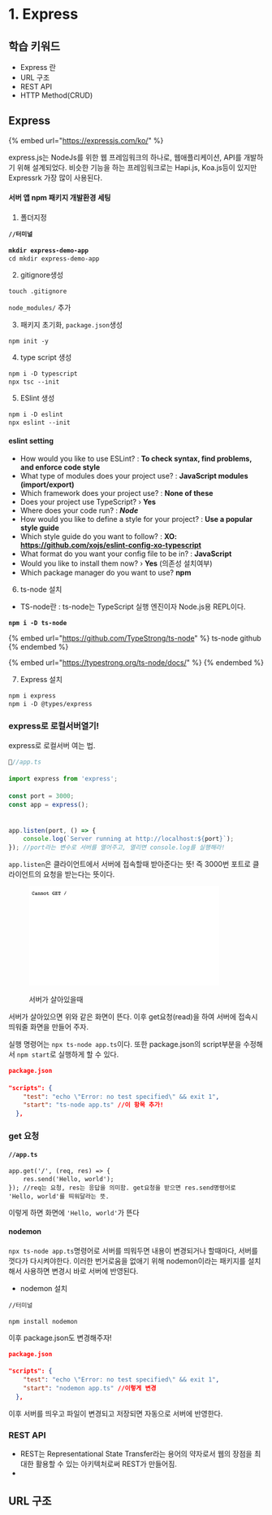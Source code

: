 # 1. Express

## 학습 키워드

* Express 란
* URL 구조
* REST API
* HTTP Method(CRUD)



## Express

{% embed url="https://expressjs.com/ko/" %}

express.js는 NodeJs를 위한 웹 프레임워크의 하나로, 웹애플리케이션, API를 개발하기 위해 설계되었다. 비슷한 기능을 하는 프레임워크로는 Hapi.js, Koa.js등이 있지만 Expressrk 가장 많이 사용된다.



#### 서버 앱 npm 패키지 개발환경 세팅

1. 폴더지정

<pre><code><strong>//터미널
</strong><strong>
</strong><strong>mkdir express-demo-app
</strong>cd mkdir express-demo-app
</code></pre>

2. gitignore생성

```
touch .gitignore
```

`node_modules/` 추가

3. 패키지 초기화, `package.json`생성

```
npm init -y
```

4. type script 생성

```
npm i -D typescript
npx tsc --init
```

5. ESlint 생성

```
npm i -D eslint
npx eslint --init
```

#### eslint setting

* How would you like to use ESLint? : **To check syntax, find problems, and enforce code style**
* What type of modules does your project use? : **JavaScript modules (import/export)**
* Which framework does your project use? : **None of these**
* Does your project use TypeScript? › **Yes**
* Where does your code run? : _**Node**_
* How would you like to define a style for your project? : **Use a popular style guide**
* Which style guide do you want to follow? :  **XO: https://github.com/xojs/eslint-config-xo-typescript**
* What format do you want your config file to be in? : **JavaScript**
* Would you like to install them now? › **Yes** (의존성 설치여부)
* Which package manager do you want to use? **npm**



6. ts-node 설치

* TS-node란 : ts-node는 TypeScript 실행 엔진이자 Node.js용 REPL이다.&#x20;

<pre><code><strong>npm i -D ts-node
</strong></code></pre>

{% embed url="https://github.com/TypeStrong/ts-node" %}
ts-node github
{% endembed %}

{% embed url="https://typestrong.org/ts-node/docs/" %}
&#x20;
{% endembed %}

7. Express 설치

```
npm i express
npm i -D @types/express
```



### express로 로컬서버열기!

express로 로컬서버 여는 법.

```javascript
//app.ts

import express from 'express';

const port = 3000;
const app = express();


app.listen(port, () => {
	console.log(`Server running at http://localhost:${port}`);
}); //port라는 변수로 서버를 열어주고, 열리면 console.log를 실행해라!
```

`app.listen`은 클라이언트에서 서버에 접속할때 받아준다는 뜻! 즉 3000번 포트로 클라이언트의 요청을 받는다는 뜻이다.&#x20;

<figure><img src="../../.gitbook/assets/Screen Shot 2023-05-01 at 18.12.29 PM.png" alt="" width="375"><figcaption><p>서버가 살아있을때</p></figcaption></figure>

서버가 살아있으면 위와 같은 화면이 뜬다. 이후 get요청(read)을 하여 서버에 접속시 띄워줄 화면을 만들어 주자.

실행 명령어는 `npx ts-node app.ts`이다. 또한 package.json의 script부분을 수정해서 `npm start`로 실행하게 할 수 있다.&#x20;

```json
package.json

"scripts": {
    "test": "echo \"Error: no test specified\" && exit 1",
    "start": "ts-node app.ts" //이 항목 추가!
  },
```

### get 요청

<pre class="language-javascript"><code class="lang-javascript"><strong>//app.ts
</strong><strong>
</strong>app.get('/', (req, res) => {
	res.send('Hello, world');
}); //req는 요청, res는 응답을 의미함. get요청을 받으면 res.send명령어로 'Hello, world'를 띄워달라는 뜻.
</code></pre>

이렇게 하면 화면에 `'Hello, world'`가 뜬다

#### nodemon

`npx ts-node app.ts`명령어로 서버를 띄워두면 내용이 변경되거나 할때마다, 서버를 껏다가 다시켜야한다. 이러한 번거로움을 없애기 위해 nodemon이라는 패키지를 설치해서 사용하면 변경시 바로 서버에 반영된다.

* nodemon 설치

```
//터미널

npm install nodemon
```

이후 package.json도 변경해주자!

```json
package.json

"scripts": {
    "test": "echo \"Error: no test specified\" && exit 1",
    "start": "nodemon app.ts" //이렇게 변경
  },

```

이후 서버를 띄우고 파일이 변경되고 저장되면 자동으로 서버에 반영한다.



### REST API

* REST는 Representational State Transfer라는 용어의 약자로서 웹의 장점을 최대한 활용할 수 있는 아키텍처로써 REST가 만들어짐.
*



## URL 구조
